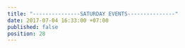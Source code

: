 ```yaml
---
title: "---------------SATURDAY EVENTS---------------"
date: 2017-07-04 16:33:00 +07:00
published: false
position: 28
---
```


